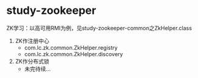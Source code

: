 # study-zookeeper

ZK学习：以高可用RMI为例，见study-zookeeper-common之ZkHelper.class

1. ZK作注册中心
    - com.lc.zk.common.ZkHelper.registry
    - com.lc.zk.common.ZkHelper.discovery
2. ZK作分布式锁
    - 未完待续...